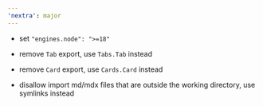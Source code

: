 ```yaml
---
'nextra': major
---
```


- set `"engines.node": ">=18"`

- remove `Tab` export, use `Tabs.Tab` instead

- remove `Card` export, use `Cards.Card` instead

- disallow import md/mdx files that are outside the working directory, use symlinks instead
